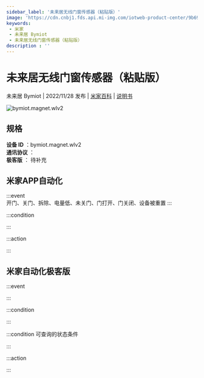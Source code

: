 ```yaml
---
sidebar_label: '未来居无线门窗传感器（粘贴版）'
image: 'https://cdn.cnbj1.fds.api.mi-img.com/iotweb-product-center/9b690ff6aa87ac0835936a834efcb568_1665374611543.png?GalaxyAccessKeyId=AKVGLQWBOVIRQ3XLEW&Expires=9223372036854775807&Signature=KrQVgdcdmCtzO7om9HAFz174IMQ='
keywords: 
 - 米家
 - 未来居 Bymiot
 - 未来居无线门窗传感器（粘贴版）
description : ''
---
```

# 未来居无线门窗传感器（粘贴版）

未来居 Bymiot | 2022/11/28 发布 | [米家百科](https://home.mi.com/webapp/content/baike/product/index.html?model=bymiot.magnet.wlv2) | [说明书](https://home.mi.com/views/introduction.html?model=bymiot.magnet.wlv2&region=cn)

![bymiot.magnet.wlv2](https://cdn.cnbj1.fds.api.mi-img.com/iotweb-product-center/9b690ff6aa87ac0835936a834efcb568_1665374611543.png?GalaxyAccessKeyId=AKVGLQWBOVIRQ3XLEW&Expires=9223372036854775807&Signature=KrQVgdcdmCtzO7om9HAFz174IMQ=)

## 规格  
> 
**设备 ID** ：bymiot.magnet.wlv2  
**通讯协议** ：  
**极客版**  ： 待补充 


## 米家APP自动化  

:::event  
开门、关门、拆除、电量低、未关门、门打开、门关闭、设备被重置
:::

:::condition  

:::

:::action   

:::

## 米家自动化极客版  

:::event  

:::

:::condition  

:::

:::condition 可查询的状态条件  

:::

:::action  

:::

        
